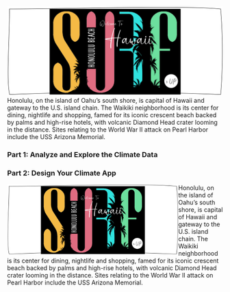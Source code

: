 <img src="https://github.com/theidari/surfsup/blob/main/DesignIMG/surfsupheader.png" width="900px">
Honolulu, on the island of Oahu’s south shore, is capital of Hawaii and gateway to the U.S. island chain. The Waikiki neighborhood is its center for dining, nightlife and shopping, famed for its iconic crescent beach backed by palms and high-rise hotels, with volcanic Diamond Head crater looming in the distance. Sites relating to the World War II attack on Pearl Harbor include the USS Arizona Memorial.


### Part 1: Analyze and Explore the Climate Data


### Part 2: Design Your Climate App


<img align="left" src="https://github.com/theidari/surfsup/blob/main/DesignIMG/surfsupheader.png" width="400px">Honolulu, on the island of Oahu’s south shore, is capital of Hawaii and gateway to the U.S. island chain. The Waikiki neighborhood is its center for dining, nightlife and shopping, famed for its iconic crescent beach backed by palms and high-rise hotels, with volcanic Diamond Head crater looming in the distance. Sites relating to the World War II attack on Pearl Harbor include the USS Arizona Memorial.

